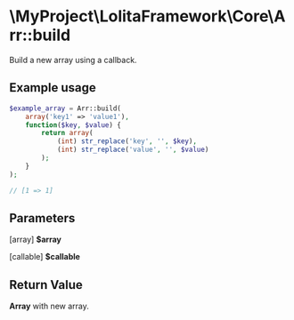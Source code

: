 \MyProject\LolitaFramework\Core\Arr::build
===

Build a new array using a callback.

Example usage
---
```php
$example_array = Arr::build(
    array('key1' => 'value1'),
    function($key, $value) {
        return array(
            (int) str_replace('key', '', $key),
            (int) str_replace('value', '', $value)
        );
    }
);

// [1 => 1]
```

Parameters
---
[array] **$array**

[callable] **$callable**

Return Value
---
**Array** with new array.
